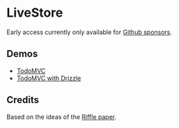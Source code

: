 # LiveStore

Early access currently only available for [Github sponsors](https://github.com/sponsors/schickling).

## Demos

- [TodoMVC](https://todomvc.livestore.dev/)
- [TodoMVC with Drizzle](https://todomvc-drizzle.livestore.dev/)

## Credits

Based on the ideas of the [Riffle paper](https://riffle.systems/).
